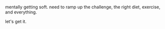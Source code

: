 mentally getting soft.
need to ramp up the challenge, the right diet, exercise, and everything.

let's get it.

